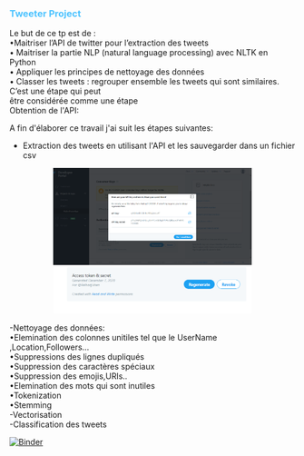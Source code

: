 
<h3><font color= #4dc3ff>Tweeter Project</font></h3>
Le but de ce tp est de :
<br>
•Maitriser l’API de twitter pour l’extraction des tweets
<br>
• Maitriser la partie NLP (natural language processing) avec NLTK en Python
<br>
• Appliquer les principes de nettoyage des données
<br>
• Classer les tweets : regrouper ensemble les tweets qui sont similaires. C’est une étape qui peut
<br>
 être considérée comme une étape
 <br>
 Obtention de l'API:
 
A fin d'élaborer ce travail j'ai suit les étapes suivantes:<br>
- Extraction des tweets en utilisant l'API et les sauvegarder dans un fichier csv <br>

 <p align="center">
  <img src="img.PNG" width="350" title="hover text">
  <img src="img2.PNG" width="350" title="hover text">

</p>

-Nettoyage des données:<br>
•Elemination des colonnes unitiles tel que le UserName ,Location,Followers...<br>
•Suppressions des lignes dupliqués<br>
•Suppression des caractères spéciaux <br>
•Suppression des emojis,URls..<br>
•Elemination des mots qui sont inutiles <br>
•Tokenization <br>
•Stemming <br>
-Vectorisation
<br>
-Classification des tweets

[![Binder](https://mybinder.org/badge_logo.svg)](https://mybinder.org/v2/gh/BelhadjAhmed-Jihen/Tweeter_Project/tree/main/main)

